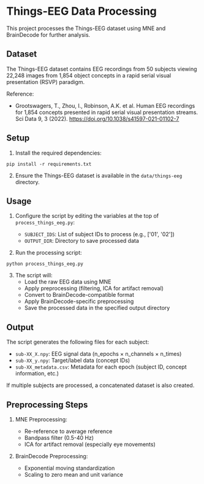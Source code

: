 # Things-EEG Data Processing

This project processes the Things-EEG dataset using MNE and BrainDecode for further analysis.

## Dataset

The Things-EEG dataset contains EEG recordings from 50 subjects viewing 22,248 images from 1,854 object concepts in a rapid serial visual presentation (RSVP) paradigm.

Reference:
- Grootswagers, T., Zhou, I., Robinson, A.K. et al. Human EEG recordings for 1,854 concepts presented in rapid serial visual presentation streams. Sci Data 9, 3 (2022). https://doi.org/10.1038/s41597-021-01102-7

## Setup

1. Install the required dependencies:
```
pip install -r requirements.txt
```

2. Ensure the Things-EEG dataset is available in the `data/things-eeg` directory.

## Usage

1. Configure the script by editing the variables at the top of `process_things_eeg.py`:
   - `SUBJECT_IDS`: List of subject IDs to process (e.g., ['01', '02'])
   - `OUTPUT_DIR`: Directory to save processed data

2. Run the processing script:
```
python process_things_eeg.py
```

3. The script will:
   - Load the raw EEG data using MNE
   - Apply preprocessing (filtering, ICA for artifact removal)
   - Convert to BrainDecode-compatible format
   - Apply BrainDecode-specific preprocessing
   - Save the processed data in the specified output directory

## Output

The script generates the following files for each subject:
- `sub-XX_X.npy`: EEG signal data (n_epochs × n_channels × n_times)
- `sub-XX_y.npy`: Target/label data (concept IDs)
- `sub-XX_metadata.csv`: Metadata for each epoch (subject ID, concept information, etc.)

If multiple subjects are processed, a concatenated dataset is also created.

## Preprocessing Steps

1. MNE Preprocessing:
   - Re-reference to average reference
   - Bandpass filter (0.5-40 Hz)
   - ICA for artifact removal (especially eye movements)

2. BrainDecode Preprocessing:
   - Exponential moving standardization
   - Scaling to zero mean and unit variance 
